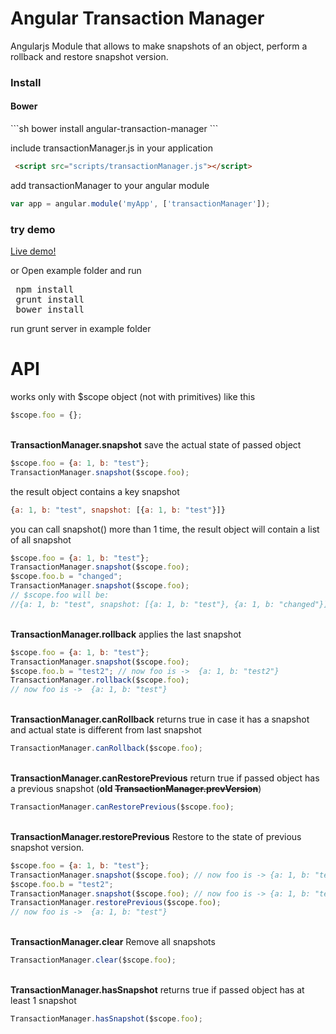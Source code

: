 Angular Transaction Manager
================================================
Angularjs Module that allows to make snapshots of an object, perform a rollback and restore snapshot version.

<h3>Install</h3>

<h4>Bower</h4>
```sh
bower install angular-transaction-manager
```

include transactionManager.js in your application

```html
 <script src="scripts/transactionManager.js"></script>
```

add transactionManager to your angular module

```js
var app = angular.module('myApp', ['transactionManager']);
```


<h3> try demo </h3>

<a href="https://jsfiddle.net/marco_pretelli/3t9agkqy/1/" target="_blank"> Live demo! </a>

or Open example folder and run
<pre>
 npm install
 grunt install
 bower install
</pre>

run grunt server in example folder


<h1>API</h1>

works only with $scope object (not with primitives) like this
```js
$scope.foo = {};
```
<br>
<b>TransactionManager.snapshot</b>
save the actual state of passed object

```js
$scope.foo = {a: 1, b: "test"};
TransactionManager.snapshot($scope.foo);
```

the result object contains a key snapshot

```js 
{a: 1, b: "test", snapshot: [{a: 1, b: "test"}]}
```

you can call snapshot() more than 1 time, the result object will contain a list of all snapshot

```js
$scope.foo = {a: 1, b: "test"};
TransactionManager.snapshot($scope.foo);
$scope.foo.b = "changed";
TransactionManager.snapshot($scope.foo);
// $scope.foo will be:
//{a: 1, b: "test", snapshot: [{a: 1, b: "test"}, {a: 1, b: "changed"}]}
```

<br>
<b>TransactionManager.rollback</b>
applies the last snapshot

```js
$scope.foo = {a: 1, b: "test"};
TransactionManager.snapshot($scope.foo);
$scope.foo.b = "test2"; // now foo is ->  {a: 1, b: "test2"}
TransactionManager.rollback($scope.foo);
// now foo is ->  {a: 1, b: "test"}
```

<br>
<b>TransactionManager.canRollback</b>
returns true in case it has a snapshot and actual state is different from last snapshot

```js
TransactionManager.canRollback($scope.foo);
```

<br>
<b>TransactionManager.canRestorePrevious</b>
return true if passed object has a previous snapshot (<b>old <del>TransactionManager.prevVersion</del></b>)

```js
TransactionManager.canRestorePrevious($scope.foo);
```

<br>
<b>TransactionManager.restorePrevious</b>
Restore to the state of previous snapshot version.

```js
$scope.foo = {a: 1, b: "test"};
TransactionManager.snapshot($scope.foo); // now foo is -> {a: 1, b: "test"}
$scope.foo.b = "test2";
TransactionManager.snapshot($scope.foo); // now foo is -> {a: 1, b: "test2"}
TransactionManager.restorePrevious($scope.foo);
// now foo is ->  {a: 1, b: "test"}
```

<br>
<b>TransactionManager.clear</b>
Remove all snapshots

```js
TransactionManager.clear($scope.foo);
```
<br>
<b>TransactionManager.hasSnapshot</b>
returns true if passed object has at least 1 snapshot

```js
TransactionManager.hasSnapshot($scope.foo);
```
